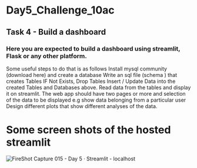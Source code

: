 # Day5_Challenge_10ac
## Task 4 - Build a dashboard
### Here you are expected to build a dashboard using streamlit, Flask or any other platform.


Some useful steps to do that is as follows
Install mysql community (download here) and create a database
Write an sql file (schema ) that creates Tables IF Not Exists, Drop Tables
Insert / Update Data into the created Tables and Databases above.
Read data from the tables and display it on streamlit.
The web app should have two pages or more and selection of the data to be displayed e.g show data belonging from a particular user
Design different plots that show different analyses of the data.

# Some screen shots of the hosted streamlit
![FireShot Capture 015 - Day 5 · Streamlit - localhost](https://user-images.githubusercontent.com/49339609/123526730-7c391200-d6e2-11eb-8dae-32277b7e7cb5.png)
